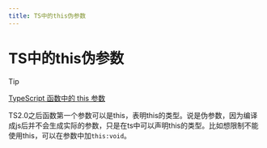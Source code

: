 ```yaml
---
title: TS中的this伪参数
---
```


# TS中的this伪参数

> [!TIP]
> [TypeScript 函数中的 this 参数](https://www.jianshu.com/p/8b3a2513d8e5)

TS2.0之后函数第一个参数可以是this，表明this的类型。说是伪参数，因为编译成js后并不会生成实际的参数，只是在ts中可以声明this的类型。比如想限制不能使用this，可以在参数中加`this:void`。
